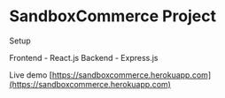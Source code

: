 # SandboxCommerce Project
Setup 

Frontend - React.js
Backend - Express.js

Live demo [https://sandboxcommerce.herokuapp.com](https://sandboxcommerce.herokuapp.com)